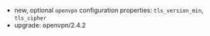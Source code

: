  * new, optional `openvpn` configuration properties: `tls_version_min`, `tls_cipher`
 * upgrade: openvpn/2.4.2
